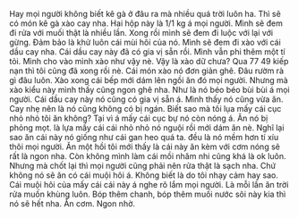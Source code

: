 Hay mọi người không biết kê gà ở đâu ra mà nhiều quá trời luôn ha. Thì sẽ có món kê gà xào cay nha. Hai hộp này là 1/1 kg á mọi người. Mình sẽ đem đi rửa với muối thật là nhiều lần. Xong rồi mình sẽ đem đi luộc với lại với gừng. Đảm bảo là khử luôn cái mùi hôi của nó. Mình sẽ đem đi xào với cái dầu cay nha. Cái dầu cay này đã có gia vị sẵn rồi. Mình vẫn phi thêm một tí tỏi. Mình cho vào mình xào như vậy nè. Vậy là xào dữ chưa? Qua 77 49 kiếp nạn thì tôi cũng đã xong rồi nè. Cái món xào nó đơn giản ghê. Đâu rườm rà gì đâu luôn. Xào xong cái bếp mới dám lên ngồi ăn đó mọi người. Nhưng mà xào kiểu này mình thấy cũng ngon ghê nha. Như là nó béo béo bùi bùi á mọi người. Cái dầu cay này nó cũng có gia vị sẵn á. Mình thấy nó cũng vừa ăn. Cay nhẹ nên là nó cũng không có bị ngán. Biết sao mà tôi lụa mấy cái cục nhỏ nhỏ tôi ăn không? Tại vì á mấy cái cục bự nó còn nóng á. Ăn nó bị phỏng mọt. là lựa mấy cái cái nhỏ nhỏ nó nguội rồi mới dám ăn nè. Nghĩ lại sao ăn cái này nó giống như cái gan heo quá ta. đều là nó mềm hơn tí xíu thôi mọi người. Ăn một hồi tôi mới thấy là cái này ăn kèm với cơm nóng sẽ rất là ngon nha. Còn không mình làm cái mồi nhăm nhi cũng khá là ok luôn. Nhưng mà chốt lại thì mọi người cũng phải nên rửa thật là sạch nha. Chứ không nó sẽ ăn có cái muội hôi á. Không biết là do tôi nhạy cảm hay sao. Cái muội hôi của mấy cái cái này á nghe rõ lắm mọi người. Là mỗi lần ăn trời rửa muốn khùng luôn. Bóp thêm chanh, bóp thêm muối nước sôi này kia thì nó sẽ hết nha. Ăn cơm. Ngon nhờ.